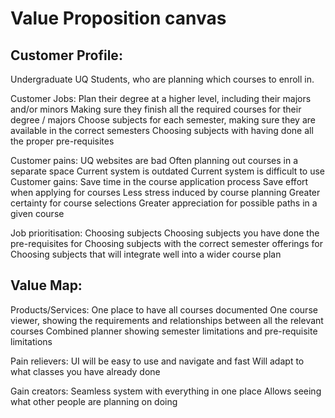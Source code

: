 # Value Proposition canvas
## Customer Profile:
Undergraduate UQ Students, who are planning which courses to enroll in.

Customer Jobs:
Plan their degree at a higher level, including their majors and/or minors
Making sure they finish all the required courses for their degree / majors
Choose subjects for each semester, making sure they are available in the correct semesters
Choosing subjects with having done all the proper pre-requisites

Customer pains:
UQ websites are bad
Often planning out courses in a separate space
Current system is outdated
Current system is difficult to use
Customer gains:
Save time in the course application process
Save effort when applying for courses
Less stress induced by course planning
Greater certainty for course selections
Greater appreciation for possible paths in a given course

Job prioritisation:
Choosing subjects
Choosing subjects you have done the pre-requisites for
Choosing subjects with the correct semester offerings for
Choosing subjects that will integrate well into a wider course plan
## Value Map:
Products/Services:
One place to have all courses documented
One course viewer, showing the requirements and relationships between all the relevant courses
Combined planner showing semester limitations and pre-requisite limitations

Pain relievers:
UI will be easy to use and navigate and fast
Will adapt to what classes you have already done

Gain creators:
Seamless system with everything in one place
Allows seeing what other people are planning on doing
